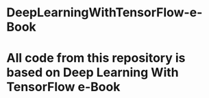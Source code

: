 # DeepLearningWithTensorFlow-e-Book


# All code from this repository is based on Deep Learning With TensorFlow e-Book
